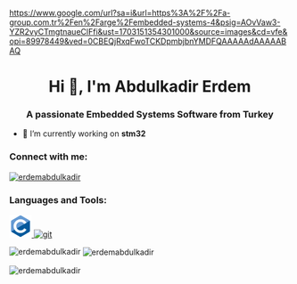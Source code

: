 https://www.google.com/url?sa=i&url=https%3A%2F%2Fa-group.com.tr%2Fen%2Farge%2Fembedded-systems-4&psig=AOvVaw3-YZR2vyCTmgtnaueClFfi&ust=1703151354301000&source=images&cd=vfe&opi=89978449&ved=0CBEQjRxqFwoTCKDpmbjbnYMDFQAAAAAdAAAAABAQ

<h1 align="center">Hi 👋, I'm Abdulkadir Erdem</h1>
<h3 align="center">A passionate Embedded Systems Software from Turkey</h3>

- 🔭 I’m currently working on **stm32**

<h3 align="left">Connect with me:</h3>
<p align="left">
<a href="https://linkedin.com/in/erdemabdulkadir" target="blank"><img align="center" src="https://raw.githubusercontent.com/rahuldkjain/github-profile-readme-generator/master/src/images/icons/Social/linked-in-alt.svg" alt="erdemabdulkadir" height="30" width="40" /></a>
</p>

<h3 align="left">Languages and Tools:</h3>
<p align="left"> <a href="https://www.cprogramming.com/" target="_blank" rel="noreferrer"> <img src="https://raw.githubusercontent.com/devicons/devicon/master/icons/c/c-original.svg" alt="c" width="40" height="40"/> </a> <a href="https://git-scm.com/" target="_blank" rel="noreferrer"> <img src="https://www.vectorlogo.zone/logos/git-scm/git-scm-icon.svg" alt="git" width="40" height="40"/> </a> </p>

<p><img align="left" src="https://github-readme-stats.vercel.app/api/top-langs?username=erdemabdulkadir&show_icons=true&locale=en&layout=compact" alt="erdemabdulkadir" /></p>

<p>&nbsp;<img align="center" src="https://github-readme-stats.vercel.app/api?username=erdemabdulkadir&show_icons=true&locale=en" alt="erdemabdulkadir" /></p>

<p><img align="center" src="https://github-readme-streak-stats.herokuapp.com/?user=erdemabdulkadir&" alt="erdemabdulkadir" /></p>

